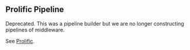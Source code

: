 ## Prolific Pipeline

Deprecated. This was a pipeline builder but we are no longer constructing
pipelines of middleware.

See [Prolific](http://github.com/bigeasy/prolific).
